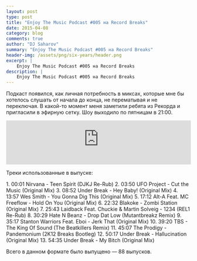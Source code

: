 ```yaml
---
layout: post
type: post
title: "Enjoy The Music Podcast #005 на Record Breaks"
date: 2015-04-08
category: blog
comments: true
author: "DJ Saharov"
summary: "Enjoy The Music Podcast #005 на Record Breaks"
header-img: /assets/png/six-years/header.png
excerpt: |
    Enjoy The Music Podcast #005 на Record Breaks
description: |
    Enjoy The Music Podcast #005 на Record Breaks
---
```


<p>
<span class="firstcharacter">П</span>одкаст появился, как личная потребность в миксах, которые мне бы хотелось слушать от начала до конца, не перематывая и не переключая. В какой-то момент меня заметили ребята из Рекорда и пригласили в эфирную сетку. Шоу выходило по пятницам в 21:00.
</p>

<iframe width="100%" height="120" src="https://player-widget.mixcloud.com/widget/iframe/?hide_cover=1&feed=%2Fdjsaharovofficial%2Fdj-saharov-enjoy-the-music-podcast-005%2F" frameborder="0" allow="encrypted-media; fullscreen; autoplay; idle-detection; speaker-selection; web-share;" ></iframe>

<p>Треки использованные в выпуске:</p>
1. 00:01 Nirvana - Teen Spirit (DJKJ Re-Rub)
2. 03:50 UFO Project - Cut the Music (Original Mix)
3. 08:52 Under Break - Hey Baby! (Original Mix)
4. 13:57 Wes Smith - You Gonna Dig This (Original Mix)
5. 17:12 Alt-A Feat. MC Freeflow - Hold On You (Original Mix)
6. 22:32 Blakoke - Zombi Station (Original Mix)
7. 25:43 Laidback Feat. Chuckie & Martin Solveig - 1234 (REL1 Re-Rub)
8. 30:29 Hate N Beanz - Drop Dat Low (Mutantbreakz Remix)
9. 35:17 Stanton Warriors Feat. Eboi - Jerk That (Original Mix)
10. 39:20 TBS - The King Of Sound (The Beatkillers Remix)
11. 45:07 The Prodigy - Pandemonium (2K12 Breaks Bootleg)
12. 50:17 Under Break - Hallucination (Original Mix)
13. 54:35 Under Break - My Bitch (Original Mix)

<p>Всего в данном формате было выпущено &mdash; 88 выпусков.</p>